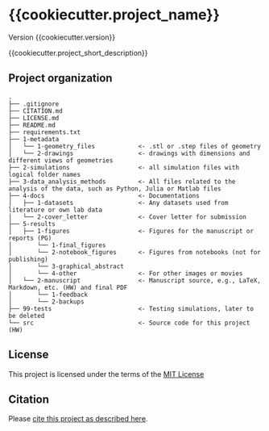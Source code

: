 # {{cookiecutter.project_name}}

Version {{cookiecutter.version}}

{{cookiecutter.project_short_description}}


## Project organization

```
.
├── .gitignore
├── CITATION.md
├── LICENSE.md
├── README.md
├── requirements.txt
├── 1-metadata            
│   └── 1-geometry_files            <- .stl or .step files of geometry
│   └── 2-drawings                  <- drawings with dimensions and different views of geometries
├── 2-simulations                   <- all simulation files with logical folder names
├── 3-data_analysis_methods         <- All files related to the analysis of the data, such as Python, Julia or Matlab files
├── 4-docs                          <- Documentations
│   ├── 1-datasets                  <- Any datasets used from literature or own lab data
│   └── 2-cover_letter              <- Cover letter for submission
├── 5-results
│   ├── 1-figures                   <- Figures for the manuscript or reports (PG)
│       └── 1-final_figures
│       └── 2-notebook_figures      <- Figures from notebooks (not for publishing)
│       └── 3-graphical_abstract    
│       └── 4-other                 <- For other images or movies
│   └── 2-manuscript                <- Manuscript source, e.g., LaTeX, Markdown, etc. (HW) and final PDF
│       └── 1-feedback              
│       └── 2-backups   
├── 99-tests                        <- Testing simulations, later to be deleted
└── src                             <- Source code for this project (HW)

```


## License

This project is licensed under the terms of the [MIT License](/LICENSE.md)

## Citation

Please [cite this project as described here](/CITATION.md).
